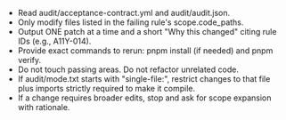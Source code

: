 - Read audit/acceptance-contract.yml and audit/audit.json.
- Only modify files listed in the failing rule's scope.code_paths.
- Output ONE patch at a time and a short "Why this changed" citing rule IDs (e.g., A11Y-014).
- Provide exact commands to rerun: pnpm install (if needed) and pnpm verify.
- Do not touch passing areas. Do not refactor unrelated code.
- If audit/mode.txt starts with "single-file:<path>", restrict changes to that file plus imports strictly required to make it compile.
- If a change requires broader edits, stop and ask for scope expansion with rationale.
